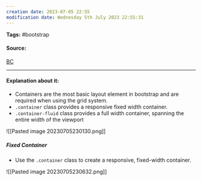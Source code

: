 ```yaml
---
creation date: 2023-07-05 22:55
modification date: Wednesday 5th July 2023 22:55:31
---
```


**Tags:** #bootstrap 

#### Source:
[BC](https://www.w3schools.com/bootstrap4/bootstrap_containers.asp)

--------------------------------------

#### Explanation about it:

* Containers are the most basic layout element in bootstrap and are required when using the grid system.
* `.container` class provides a responsive fixed width container.
* `.container-fluid` class provides a full width container, spanning the entire width of the viewport

![[Pasted image 20230705230130.png]]

##### Fixed Container

* Use the `.container` class to create a responsive, fixed-width container.

![[Pasted image 20230705230632.png]]

